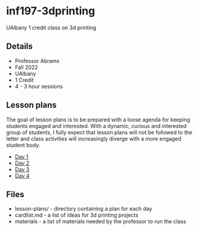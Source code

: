 # inf197-3dprinting
UAlbany 1 credit class on 3d printing

## Details
* Professor Abrams
* Fall 2022
* UAlbany
* 1 Credit
* 4 - 3 hour sessions

## Lesson plans

The goal of lesson plans is to be prepared with a loose agenda for keeping students engaged and interested. With a dynamic, curious and interested group of students, I fully expect that lesson plans will not be followed to the letter and class activities will increasingly diverge with a more engaged student body.

* [Day 1](./lesson-plans/day1.md)
* [Day 2](./lesson-plans/day2.md)
* [Day 3](./lesson-plans/day3.md)
* [Day 4](./lesson-plans/day4.md)

## Files
* lesson-plans/ - directory containing a plan for each day
* cardlist.md - a list of ideas for 3d printing projects
* materials - a list of materials needed by the professor to run the class